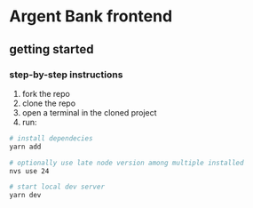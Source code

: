 # Argent Bank frontend
## getting started
### step-by-step instructions
1. fork the repo
2. clone the repo
3. open a terminal in the cloned project
4. run:

```bash
# install dependecies
yarn add

# optionally use late node version among multiple installed
nvs use 24

# start local dev server
yarn dev
```